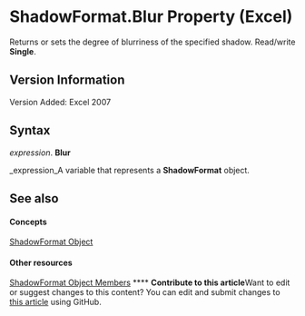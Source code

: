 
# ShadowFormat.Blur Property (Excel)

Returns or sets the degree of blurriness of the specified shadow. Read/write  **Single**.


## Version Information

Version Added: Excel 2007 


## Syntax

 _expression_. **Blur**

 _expression_A variable that represents a  **ShadowFormat** object.


## See also


#### Concepts


 [ShadowFormat Object](2566c68e-f8d6-badc-3ce9-b6ae5f9c1cc2.md)
#### Other resources


 [ShadowFormat Object Members](5512df5b-d899-7942-1309-4cf8d28fe96a.md)
****   **Contribute to this article**Want to edit or suggest changes to this content? You can edit and submit changes to  [this article](https://github.com/jhershey00/VBA_Excel_Test/OpenXMLCon/articles/4c17b7b6-922f-804f-a6c5-1c427df8bf79.md) using GitHub.

